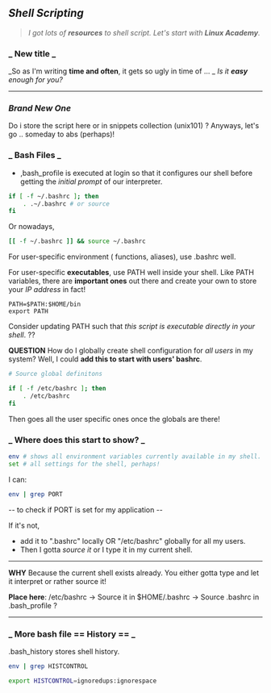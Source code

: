 ## _Shell Scripting_

> _I got lots of **resources** to shell script. Let's start with **Linux Academy**._

### _ New title _

_So as I'm writing **time and often**, it gets so ugly in time of ... _
_Is it **easy** enough for you?_

----

### _Brand New One_

Do i store the script here or in snippets collection (unix101) ?
Anyways, let's go .. someday to abs (perhaps)!

### _ Bash Files _
* ,bash_profile is executed at login so that it configures our shell before \
getting the _initial prompt_ of our interpreter.

```bash
if [ -f ~/.bashrc ]; then
    . .~/.bashrc # or source
fi
```
Or nowadays,
```bash
[[ -f ~/.bashrc ]] && source ~/.bashrc
```

For user-specific environment ( functions, aliases), use .bashrc well.

For user-specific **executables**, use PATH well inside your shell.
Like PATH variables, there are **important ones** out there and create your own to store your _IP address_ in fact!
```
PATH=$PATH:$HOME/bin
export PATH
```

Consider updating PATH such that _this script is executable directly in your shell_.
??

**QUESTION** How do I globally create shell configuration for _all users_ in my system?
Well, I could **add this to start with users' bashrc**.

```bash
# Source global definitons

if [ -f /etc/bashrc ]; then
    . /etc/bashrc
fi
```

Then goes all the user specific ones once the globals are there!

### _ Where does this start to show? _

```bash
env # shows all environment variables currently available in my shell.
set # all settings for the shell, perhaps!
```

I can:
```bash
env | grep PORT
```
-- to check if PORT is set for my application --

If it's not,
* add it to ".bashrc" locally OR "/etc/bashrc" globally for all my users.
* Then I gotta _source it_ or I type it in my current shell.

----

**WHY** Because the current shell exists already. You either gotta type and let it interpret or rather source it!

**Place here**: /etc/bashrc -> Source it in $HOME/.bashrc -> Source .bashrc in .bash_profile ?

----

### _ More bash file == History == _

.bash_history stores shell history.

```bash
env | grep HISTCONTROL

export HISTCONTROL=ignoredups:ignorespace
```

